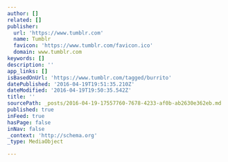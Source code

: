 ```yaml
---
author: []
related: []
publisher:
  url: 'https://www.tumblr.com'
  name: Tumblr
  favicon: 'https://www.tumblr.com/favicon.ico'
  domain: www.tumblr.com
keywords: []
description: ''
app_links: []
isBasedOnUrl: 'https://www.tumblr.com/tagged/burrito'
datePublished: '2016-04-19T19:51:35.210Z'
dateModified: '2016-04-19T19:50:35.542Z'
title: ''
sourcePath: _posts/2016-04-19-17557760-7678-4233-af0b-ab2630e362eb.md
published: true
inFeed: true
hasPage: false
inNav: false
_context: 'http://schema.org'
_type: MediaObject

---
```

<article style=""></article>
